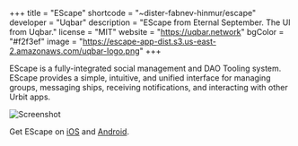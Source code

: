 +++
title = "EScape"
shortcode = "~dister-fabnev-hinmur/escape"
developer = "Uqbar"
description = "EScape from Eternal September. The UI from Uqbar."
license = "MIT"
website = "https://uqbar.network"
bgColor = "#f2f3ef"
image = "https://escape-app-dist.s3.us-east-2.amazonaws.com/uqbar-logo.png"
+++

EScape is a fully-integrated social management and DAO Tooling system. EScape provides a simple, intuitive, and unified interface for managing groups, messaging ships, receiving notifications, and interacting with other Urbit apps. 

![Screenshot](https://storage.googleapis.com/media.urbit.org/site/ecosystem/applications/escape2.png)

Get EScape on [iOS](https://apps.apple.com/my/app/escape-by-uqbar/id1610194217) and [Android](https://play.google.com/store/apps/details?id=network.uqbar.escape).